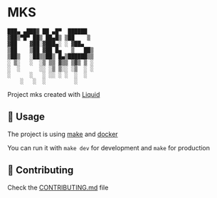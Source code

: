 # MKS

```
███▄ ▄███▓ ██ ▄█▀  ██████ 
▓██▒▀█▀ ██▒ ██▄█▒ ▒██    ▒ 
▓██    ▓██░▓███▄░ ░ ▓██▄   
▒██    ▒██ ▓██ █▄   ▒   ██▒
▒██▒   ░██▒▒██▒ █▄▒██████▒▒
░ ▒░   ░  ░▒ ▒▒ ▓▒▒ ▒▓▒ ▒ ░
░  ░      ░░ ░▒ ▒░░ ░▒  ░ ░
░      ░   ░ ░░ ░ ░  ░  ░  
    ░   ░  ░         ░
```

Project mks created with [Liquid](https://github.com/liquid-rs/liquid)

## 🦀 Usage

The project is using [make](https://www.gnu.org/software/make/) and [docker](https://www.docker.com/)

You can run it with `make dev` for development and `make` for production

## 🦀 Contributing

Check the [CONTRIBUTING.md](CONTRIBUTING.md) file